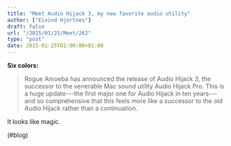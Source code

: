 ```yaml
---
title: "Meet Audio Hijack 3, my new favorite audio utility"
author: ["Eivind Hjertnes"]
draft: false
url: "/2015/01/25/Meet/262"
type: "post"
date: 2015-01-25T01:00:00+01:00
---
```


**Six colors:**

> Rogue Amoeba has announced the release of Audio Hijack 3, the
> successor to the venerable Mac sound utility Audio Hijack Pro. This is
> a huge update---the first major one for Audio Hijack in ten
> years---and so comprehensive that this feels more like a successor to
> the old Audio Hijack rather than a continuation.

It looks like magic.

(#blog)
